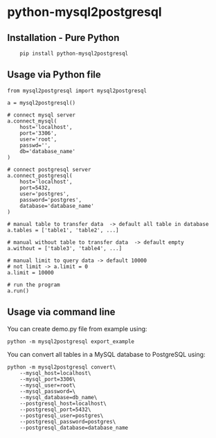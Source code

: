 # python-mysql2postgresql

## Installation - Pure Python
```
    pip install python-mysql2postgresql
```

## Usage via Python file

```
from mysql2postgresql import mysql2postgresql

a = mysql2postgresql()

# connect mysql server
a.connect_mysql(
    host='localhost',
    port='3306',
    user='root',
    passwd='',
    db='database_name'
)

# connect postgresql server
a.connect_postgresql(
    host='localhost',             
    port=5432,
    user='postgres',                                
    password='postgres',                     
    database='database_name'
)  

# manual table to transfer data  -> default all table in database
a.tables = ['table1', 'table2', ...]

# manual without table to transfer data  -> default empty
a.without = ['table3', 'table4', ...]

# manual limit to query data -> default 10000 
# not limit -> a.limit = 0 
a.limit = 10000

# run the program
a.run()   

```


## Usage via command line

You can create demo.py file from example using:
```
python -m mysql2postgresql export_example
```

You can convert all tables in a MySQL database to PostgreSQL using:
```
python -m mysql2postgresql convert\
    --mysql_host=localhost\
    --mysql_port=3306\
    --mysql_user=root\
    --mysql_password=\
    --mysql_database=db_name\
    --postgresql_host=localhost\
    --postgresql_port=5432\
    --postgresql_user=postgres\
    --postgresql_password=postgres\
    --postgresql_database=database_name
```

